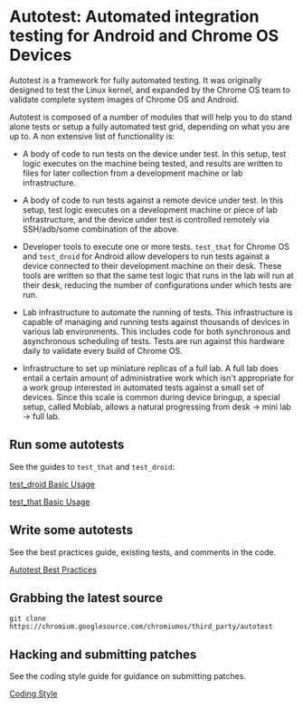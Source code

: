 # Autotest: Automated integration testing for Android and Chrome OS Devices

Autotest is a framework for fully automated testing. It was originally designed
to test the Linux kernel, and expanded by the Chrome OS team to validate
complete system images of Chrome OS and Android.

Autotest is composed of a number of modules that will help you to do stand alone
tests or setup a fully automated test grid, depending on what you are up to.
A non extensive list of functionality is:

* A body of code to run tests on the device under test.  In this setup, test
  logic executes on the machine being tested, and results are written to files
  for later collection from a development machine or lab infrastructure.

* A body of code to run tests against a remote device under test.  In this
  setup, test logic executes on a development machine or piece of lab
  infrastructure, and the device under test is controlled remotely via
  SSH/adb/some combination of the above.

* Developer tools to execute one or more tests.  `test_that` for Chrome OS and
  `test_droid` for Android allow developers to run tests against a device
  connected to their development machine on their desk.  These tools are written
  so that the same test logic that runs in the lab will run at their desk,
  reducing the number of configurations under which tests are run.

* Lab infrastructure to automate the running of tests.  This infrastructure is
  capable of managing and running tests against thousands of devices in various
  lab environments. This includes code for both synchronous and asynchronous
  scheduling of tests.  Tests are run against this hardware daily to validate
  every build of Chrome OS.

* Infrastructure to set up miniature replicas of a full lab.  A full lab does
  entail a certain amount of administrative work which isn't appropriate for
  a work group interested in automated tests against a small set of devices.
  Since this scale is common during device bringup, a special setup, called
  Moblab, allows a natural progressing from desk -> mini lab -> full lab.

## Run some autotests

See the guides to `test_that` and `test_droid`:

[test\_droid Basic Usage](docs/test-droid.md)

[test\_that Basic Usage](docs/test-that.md)

## Write some autotests

See the best practices guide, existing tests, and comments in the code.

[Autotest Best Practices](docs/best-practices.md)


## Grabbing the latest source

`git clone https://chromium.googlesource.com/chromiumos/third_party/autotest`


## Hacking and submitting patches

See the coding style guide for guidance on submitting patches.

[Coding Style](docs/coding-style.md)
